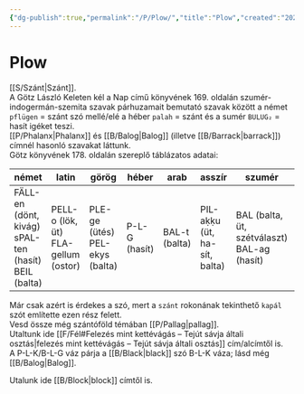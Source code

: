 ```yaml
---
{"dg-publish":true,"permalink":"/P/Plow/","title":"Plow","created":"2025-03-06T02:36","updated":"2025-04-04T22:56"}
---
```



# Plow

[[S/Szánt\|Szánt]].  
A Götz László Keleten kél a Nap című könyvének 169. oldalán szumér-indogermán-szemita szavak párhuzamait bemutató szavak között a német `pflügen` = szánt szó mellé/elé a héber `palah` = szánt és a sumér `BULUG₂` = hasít igéket teszi.  
[[P/Phalanx\|Phalanx]] és [[B/Balog\|Balog]] (illetve [[B/Barrack\|barrack]]) címnél hasonló szavakat láttunk.  
Götz könyvének 178. oldalán szereplő táblázatos adatai:  

| német                                                     | latin                                  | görög                             | héber         | arab          | asszír                       | szumér                                         | magyar                                               |
| --------------------------------------------------------- | -------------------------------------- | --------------------------------- | ------------- | ------------- | ---------------------------- | ---------------------------------------------- | ---------------------------------------------------- |
| FÄLL-en (dönt, kivág)<br>sPAL-ten (hasít)<br>BEIL (balta) | PELL-o (lök, üt)<br>FLA-gellum (ostor) | PLE-ge (ütés)<br>PEL-ekys (balta) | P-L-G (hasít) | BAL-t (balta) | PIL-aḳḳu (üt, ha-sít, balta) | BAL (balta, üt, szétválaszt)<br>BAL-ag (hasít) | BAL-ta<br>PALL-os<br>FEJ-sze<br>BAL-aska<br>VÁL-aszt |

Már csak azért is érdekes a szó, mert a `szánt` rokonának tekinthető `kapál` szót említette ezen rész felett.  
Vesd össze még szántóföld témában [[P/Pallag\|pallag]].  
Utaltunk ide [[F/Fél#Felezés mint kettévágás – Tejút sávja általi osztás\|felezés mint kettévágás – Tejút sávja általi osztás]] cím/alcímtől is.  
A P-L-K/B-L-G váz párja a [[B/Black\|black]] szó B-L-K váza; lásd még [[B/Balog\|Balog]].  

Utalunk ide [[B/Block\|block]] címtől is.  